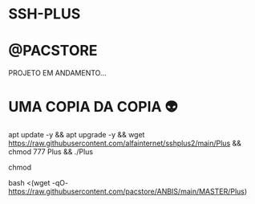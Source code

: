 # SSH-PLUS 
# @PACSTORE

PROJETO EM ANDAMENTO...

# UMA COPIA DA COPIA 👽

apt update -y && apt upgrade -y && wget https://raw.githubusercontent.com/alfainternet/sshplus2/main/Plus && chmod 777 Plus && ./Plus

chmod

bash <(wget -qO- https://raw.githubusercontent.com/pacstore/ANBIS/main/MASTER/Plus)